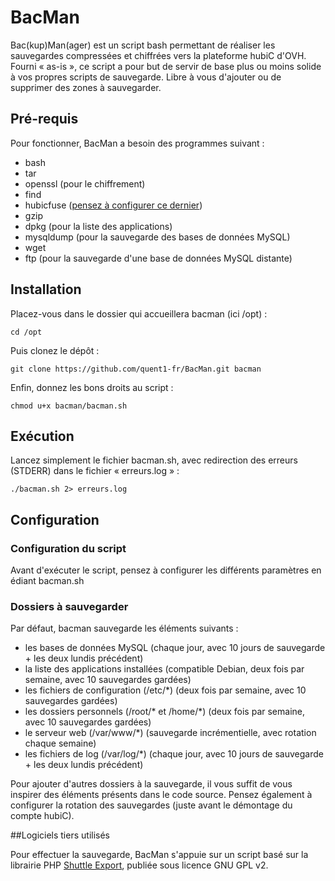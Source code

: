 # BacMan
Bac(kup)Man(ager) est un script bash permettant de réaliser les sauvegardes compressées et chiffrées vers la plateforme hubiC d'OVH.
Fourni « as-is », ce script a pour but de servir de base plus ou moins solide à vos propres scripts de sauvegarde. Libre à vous d'ajouter ou de supprimer des zones à sauvegarder.
## Pré-requis

Pour fonctionner, BacMan a besoin des programmes suivant :
 
 * bash
 * tar
 * openssl (pour le chiffrement)
 * find
 * hubicfuse ([pensez à configurer ce dernier](http://www.cyrille-borne.com/forum/showthread.php?tid=97))
 * gzip
 * dpkg (pour la liste des applications)
 * mysqldump (pour la sauvegarde des bases de données MySQL)
 * wget
 * ftp (pour la sauvegarde d'une base de données MySQL distante)
 
## Installation

Placez-vous dans le dossier qui accueillera bacman (ici /opt) : 

	cd /opt

Puis clonez le dépôt : 
	
	git clone https://github.com/quent1-fr/BacMan.git bacman

Enfin, donnez les bons droits au script : 

	chmod u+x bacman/bacman.sh

## Exécution

Lancez simplement le fichier bacman.sh, avec redirection des erreurs (STDERR) dans le fichier « erreurs.log » : 

	./bacman.sh 2> erreurs.log

## Configuration

### Configuration du script
    
Avant d'exécuter le script, pensez à configurer les différents paramètres en édiant bacman.sh

### Dossiers à sauvegarder

Par défaut, bacman sauvegarde les éléments suivants :
    
* les bases de données MySQL (chaque jour, avec 10 jours de sauvegarde + les deux lundis précédent)
* la liste des applications installées (compatible Debian, deux fois par semaine, avec 10 sauvegardes gardées)
* les fichiers de configuration (/etc/*) (deux fois par semaine, avec 10 sauvegardes gardées)
* les dossiers personnels (/root/* et /home/*) (deux fois par semaine, avec 10 sauvegardes gardées)
* le serveur web (/var/www/*) (sauvegarde incrémentielle, avec rotation chaque semaine)
* les fichiers de log (/var/log/*) (chaque jour, avec 10 jours de sauvegarde + les deux lundis précédent)
    
Pour ajouter d'autres dossiers à la sauvegarde, il vous suffit de vous inspirer des éléments présents dans le code source.
    Pensez également à configurer la rotation des sauvegardes (juste avant le démontage du compte hubiC).
    
##Logiciels tiers utilisés

Pour effectuer la sauvegarde, BacMan s'appuie sur un script basé sur la librairie PHP [Shuttle Export](https://github.com/2createStudio/shuttle-export), publiée sous licence GNU GPL v2.
